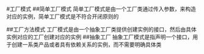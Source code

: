 #工厂模式
##简单工厂模式
简单工厂模式是由一个工厂类通过传入参数，来构造对应的实例，简单工厂模式是不符合开闭原则的


##工厂方法模式
工厂模式是由一个抽象工厂类提供创建实例的接口，然后由具体实例对应的工厂创建对应的实例
##抽象工厂
抽象工厂模式是指声明一个接口，用于创建一系类产品或者具有依赖关系的实例，而不需要明确具体类

